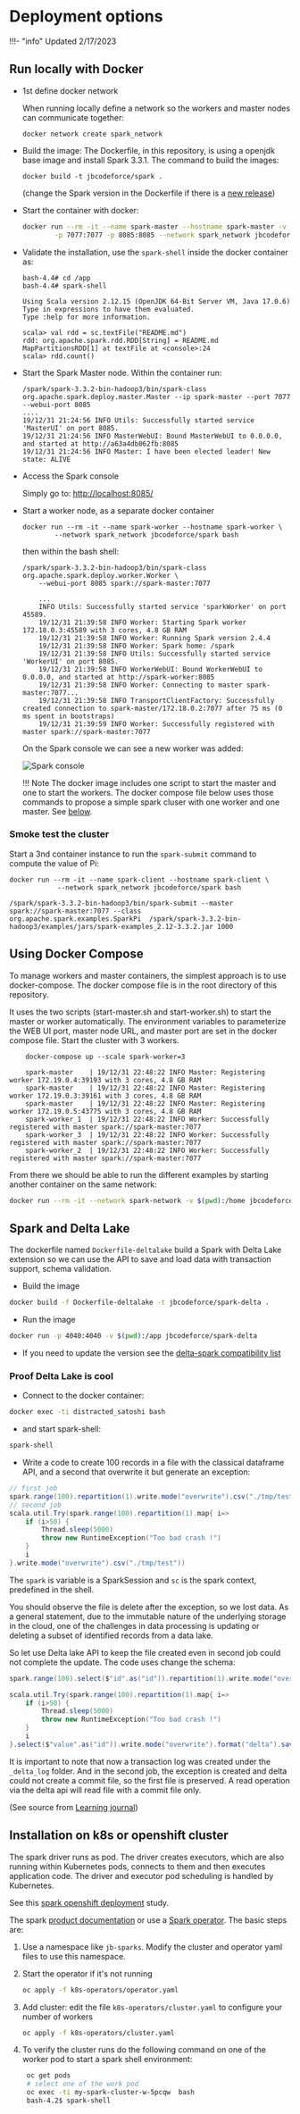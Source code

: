# Deployment options

!!!- "info"
    Updated 2/17/2023

## Run locally with Docker

* 1st define docker network

    When running locally define a network so the workers and master nodes can communicate together:

    ```shell
    docker network create spark_network
    ```

* Build the image: The Dockerfile, in this repository, is using a openjdk base image and install Spark 3.3.1. The command to build the images:

    ```shell
    docker build -t jbcodeforce/spark .
    ```
    (change the Spark version in the Dockerfile if there is a [new release](http://apache.mirror.anlx.net/spark/))

* Start the container with docker:

    ```sh
    docker run --rm -it --name spark-master --hostname spark-master -v $(pwd):/app \
            -p 7077:7077 -p 8085:8085 --network spark_network jbcodeforce/spark bash
    ```


* Validate the installation, use the `spark-shell` inside the docker container as:

    ```shell
    bash-4.4# cd /app
    bash-4.4# spark-shell

    Using Scala version 2.12.15 (OpenJDK 64-Bit Server VM, Java 17.0.6)
    Type in expressions to have them evaluated.
    Type :help for more information.

    scala> val rdd = sc.textFile("README.md")
    rdd: org.apache.spark.rdd.RDD[String] = README.md MapPartitionsRDD[1] at textFile at <console>:24
    scala> rdd.count()
    ```

* Start the Spark Master node. Within the container run:

    ```shell
    /spark/spark-3.3.2-bin-hadoop3/bin/spark-class org.apache.spark.deploy.master.Master --ip spark-master --port 7077 --webui-port 8085
    ....
    19/12/31 21:24:56 INFO Utils: Successfully started service 'MasterUI' on port 8085.
    19/12/31 21:24:56 INFO MasterWebUI: Bound MasterWebUI to 0.0.0.0, and started at http://a63a4db062fb:8085
    19/12/31 21:24:56 INFO Master: I have been elected leader! New state: ALIVE
    ```

* Access the Spark console

    Simply go to: [http://localhost:8085/](http://localhost:8085/)

* Start a worker node, as a separate docker container

    ```shell
    docker run --rm -it --name spark-worker --hostname spark-worker \
            --network spark_network jbcodeforce/spark bash
    ```

    then within the bash shell:

    ```shell
    /spark/spark-3.3.2-bin-hadoop3/bin/spark-class org.apache.spark.deploy.worker.Worker \
        --webui-port 8085 spark://spark-master:7077

        ...
        INFO Utils: Successfully started service 'sparkWorker' on port 45589.
        19/12/31 21:39:58 INFO Worker: Starting Spark worker 172.18.0.3:45589 with 3 cores, 4.8 GB RAM
        19/12/31 21:39:58 INFO Worker: Running Spark version 2.4.4
        19/12/31 21:39:58 INFO Worker: Spark home: /spark
        19/12/31 21:39:58 INFO Utils: Successfully started service 'WorkerUI' on port 8085.
        19/12/31 21:39:58 INFO WorkerWebUI: Bound WorkerWebUI to 0.0.0.0, and started at http://spark-worker:8085
        19/12/31 21:39:58 INFO Worker: Connecting to master spark-master:7077...
        19/12/31 21:39:58 INFO TransportClientFactory: Successfully created connection to spark-master/172.18.0.2:7077 after 75 ms (0 ms spent in bootstraps)
        19/12/31 21:39:59 INFO Worker: Successfully registered with master spark://spark-master:7077
    ```

    On the Spark console we can see a new worker was added:

    ![Spark console](./images/spark-console.png)

    !!! Note
        The docker image includes one script to start the master and one to start the workers. The docker compose file below uses those commands to propose a simple spark cluser with one worker and one master.
         See [below](#using-docker-compose).

### Smoke test the cluster

Start a 3nd container instance to run the `spark-submit` command to compute the value of Pi:

```shell
docker run --rm -it --name spark-client --hostname spark-client \
            --network spark_network jbcodeforce/spark bash

/spark/spark-3.3.2-bin-hadoop3/bin/spark-submit --master spark://spark-master:7077 --class     org.apache.spark.examples.SparkPi  /spark/spark-3.3.2-bin-hadoop3/examples/jars/spark-examples_2.12-3.3.2.jar 1000
```

## Using Docker Compose

To manage workers and master containers, the simplest approach is to use docker-compose. The docker compose file is in the root directory of this repository.

It uses the two scripts (start-master.sh and start-worker.sh) to start the master or worker automatically. The environment variables to parameterize the WEB UI port, master node URL, and master port are set in the docker compose file. Start the cluster with 3 workers.

```shell
    docker-compose up --scale spark-worker=3

    spark-master    | 19/12/31 22:48:22 INFO Master: Registering worker 172.19.0.4:39193 with 3 cores, 4.8 GB RAM
    spark-master    | 19/12/31 22:48:22 INFO Master: Registering worker 172.19.0.3:39161 with 3 cores, 4.8 GB RAM
    spark-master    | 19/12/31 22:48:22 INFO Master: Registering worker 172.19.0.5:43775 with 3 cores, 4.8 GB RAM
    spark-worker_1  | 19/12/31 22:48:22 INFO Worker: Successfully registered with master spark://spark-master:7077
    spark-worker_3  | 19/12/31 22:48:22 INFO Worker: Successfully registered with master spark://spark-master:7077
    spark-worker_2  | 19/12/31 22:48:22 INFO Worker: Successfully registered with master spark://spark-master:7077
```

From there we should be able to run the different examples by starting another container on the same network:

```sh
docker run --rm -it --network spark-network -v $(pwd):/home jbcodeforce/spark bash
```

## Spark and Delta Lake

The dockerfile named `Dockerfile-deltalake` build a Spark with Delta Lake extension so we can use the API to save and load data with transaction support, schema validation.

* Build the image

```sh
docker build -f Dockerfile-deltalake -t jbcodeforce/spark-delta .
```

* Run the image

```sh
docker run -p 4040:4040 -v $(pwd):/app jbcodeforce/spark-delta
```

* If you need to update the version see the [delta-spark compatibility list](https://docs.delta.io/latest/releases.html)

### Proof Delta Lake is cool

* Connect to the docker container:

```sh
docker exec -ti distracted_satoshi bash
```

* and start spark-shell:

```sh
spark-shell
```

* Write a code to create 100 records in a file with the classical dataframe API, and a second that overwrite it but generate an exception:

```scala
// first job
spark.range(100).repartition(1).write.mode("overwrite").csv("./tmp/test/")
// second job
scala.util.Try(spark.range(100).repartition(1).map{ i=>
    if (i>50) {
        Thread.sleep(5000)
        throw new RuntimeException("Too bad crash !")
    }
    i
}.write.mode("overwrite").csv("./tmp/test"))
```

The `spark` is variable is a SparkSession and `sc` is the spark context, predefined in the shell.

You should observe the file is delete after the exception, so we lost data. As a general statement, due to the immutable nature of the underlying storage in the cloud, one of the challenges in data processing is updating or deleting a subset of identified records from a data lake.

So let use Delta lake API to keep the file created even in second job could not complete the update. The code uses change the schema:

```scala
spark.range(100).select($"id".as("id")).repartition(1).write.mode("overwrite").format("delta").save("./tmp/test/")

scala.util.Try(spark.range(100).repartition(1).map{ i=>
    if (i>50) {
        Thread.sleep(5000)
        throw new RuntimeException("Too bad crash !")
    }
    i
}.select($"value".as("id")).write.mode("overwrite").format("delta").save("./tmp/test"))
```

It is important to note that now a transaction log was created under the `_delta_log` folder. And in the second job, the exception is created and delta could not create a commit file, so the first file is preserved. A read operation via the delta api will read file with a commit file only.

(See source from [Learning journal](https://www.learningjournal.guru/article/distributed-architecture/how-to-use-delta-lake-in-apache-spark/))

## Installation on k8s or openshift cluster

The spark driver runs as pod. The driver creates executors, which are also running within Kubernetes pods, connects to them and then executes application code.
The driver and executor pod scheduling is handled by Kubernetes.

See this [spark openshift deployment](https://jbcodeforce.github.io/openshift-studies/spark-on-os/#spark-on-openshift-using-operator) study.

The spark [product documentation](https://spark.apache.org/docs/latest/running-on-kubernetes.html) or use a [Spark operator](https://jbcodeforce.github.io/openshift-studies/spark-on-os/). The basic steps are:

1. Use a namespace like `jb-sparks`. Modify the cluster and operator yaml files to use this namespace.
1. Start the operator if it's not running

    ```bash
    oc apply -f k8s-operators/operator.yaml
    ```

1. Add cluster: edit the file `k8s-operators/cluster.yaml` to configure your number of workers

    ```bash
    oc apply -f k8s-operators/cluster.yaml
    ```

1. To verify the cluster runs do the following command on one of the worker pod to start a spark shell environment:

    ```bash
     oc get pods
     # select one of the work pod
     oc exec -ti my-spark-cluster-w-5pcqw  bash
     bash-4.2$ spark-shell
    ```

